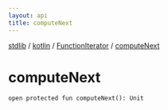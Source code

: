 ```yaml
---
layout: api
title: computeNext
---
```

[stdlib](../../index.md) / [kotlin](../index.md) / [FunctionIterator](index.md) / [computeNext](computeNext.md)

# computeNext

```
open protected fun computeNext(): Unit
```
